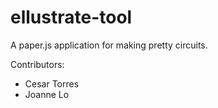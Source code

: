 ellustrate-tool
=========

A paper.js application for making pretty circuits. 

Contributors: 
* Cesar Torres 
* Joanne Lo